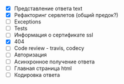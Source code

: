 - [X] Представление ответа text
- [X] Рефакторинг сервлетов (общий предок?)
- [ ] Exceptions
- [ ] Tests
- [ ] Информация о сертификате ssl
- [X] 404
- [ ] Code review - travis, codecy
- [ ] Авторизация
- [ ] Асинхронное получение ответа
- [ ] Главная страница html
- [ ] Кодировка ответа
